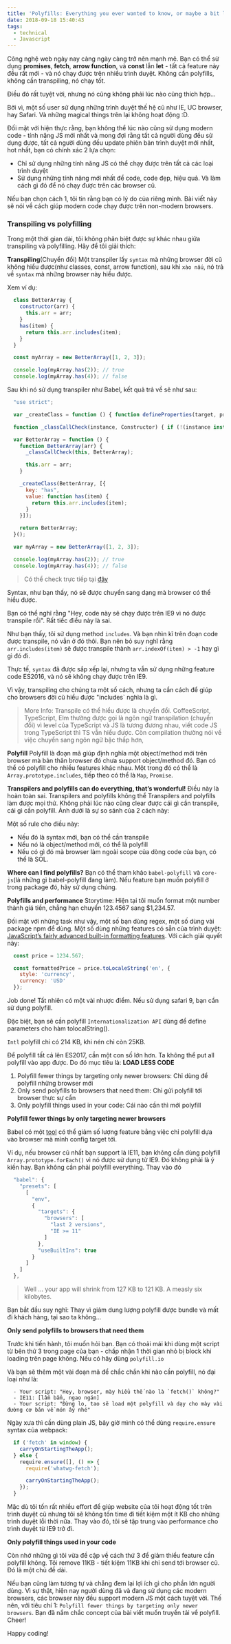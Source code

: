 ```yaml
---
title: 'Polyfills: Everything you ever wanted to know, or maybe a bit less'
date: 2018-09-18 15:40:43
tags:
  - technical
  - Javascript
---
```


Công nghệ web ngày nay càng ngày càng trở nên mạnh mẽ. Bạn có thể sử dụng **promises**, **fetch**, **arrow function**, và **const** lẫn **let** - tất cả feature này đều rất mới - và nó chạy được trên nhiều trình duyệt. Không cần polyfills, không cần transpiling, nó chạy tốt.

Điều đó rất tuyệt vời, nhưng nó cũng không phải lúc nào cũng thích hợp...
<!-- more -->
Bởi vì, một số user sử dụng những trình duyệt thế hệ cũ như IE, UC browser, hay Safari. Và những magical things trên lại không hoạt động :D.

Đối mặt với hiện thực rằng, bạn không thể lúc nào cũng sử dụng modern code - tính năng JS mới nhất và mong đợi rằng tất cả người dùng đều sử dụng được, tất cả người dùng đều update phiên bản trình duyệt mới nhất, hot nhất, bạn có chính xác 2 lựa chọn:
- Chỉ sử dụng những tính năng JS có thể chạy được trên tất cả các loại trình duyệt
- Sử dụng những tính năng mới nhất để code, code đẹp, hiệu quả. Và làm cách gì đó để nó chạy được trên các browser cũ.

Nếu bạn chọn cách 1, tôi tin rằng bạn có lý do của riêng mình. Bài viết này sẽ nói về cách giúp modern code chạy được trên non-modern browsers.

### <strong>Transpiling vs polyfilling</strong>

Trong một thời gian dài, tôi không phân biệt được sự khác nhau giữa transpiling và polyfilling. Hãy để tôi giải thích:

<strong>Transpiling</strong>(Chuyển đổi)
Một transpiler lấy `syntax` mà những browser đời cũ không hiểu được(như classes, const, arrow function), sau khi `xào nấu`, nó trả về `syntax` mà những browser này hiểu được.

Xem ví dụ:
```js
  class BetterArray {
    constructor(arr) {
      this.arr = arr;
    }
    has(item) {
      return this.arr.includes(item);
    }
  }

  const myArray = new BetterArray([1, 2, 3]);

  console.log(myArray.has(2)); // true
  console.log(myArray.has(4)); // false
```
Sau khi nó sử dụng transpiler như Babel, kết quả trả về sẽ như sau:
```js
  "use strict";

  var _createClass = function () { function defineProperties(target, props) { for (var i = 0; i < props.length; i++) { var descriptor = props[i]; descriptor.enumerable = descriptor.enumerable || false; descriptor.configurable = true; if ("value" in descriptor) descriptor.writable = true; Object.defineProperty(target, descriptor.key, descriptor); } } return function (Constructor, protoProps, staticProps) { if (protoProps) defineProperties(Constructor.prototype, protoProps); if (staticProps) defineProperties(Constructor, staticProps); return Constructor; }; }();

  function _classCallCheck(instance, Constructor) { if (!(instance instanceof Constructor)) { throw new TypeError("Cannot call a class as a function"); } }

  var BetterArray = function () {
    function BetterArray(arr) {
      _classCallCheck(this, BetterArray);

      this.arr = arr;
    }

    _createClass(BetterArray, [{
      key: "has",
      value: function has(item) {
        return this.arr.includes(item);
      }
    }]);

    return BetterArray;
  }();

  var myArray = new BetterArray([1, 2, 3]);

  console.log(myArray.has(2)); // true
  console.log(myArray.has(4)); // false
```
> Có thể check trực tiếp tại [đây](https://babeljs.io/repl/#?babili=false&evaluate=true&lineWrap=false&presets=es2015%2Creact%2Cstage-2%2Cstage-3&code=class%20BetterArray%20%7B%0A%20%20constructor%28arr%29%20%7B%0A%20%20%20%20this.arr%20%3D%20arr%3B%0A%20%20%7D%0A%20%20has%28item%29%20%7B%0A%20%20%20%20return%20this.arr.includes%28item%29%3B%0A%20%20%7D%0A%7D%0Aconst%20myArray%20%3D%20new%20BetterArray%28%5B1%2C%202%2C%203%5D%29%3B%0Aconsole.log%28myArray.has%282%29%29%3B%20%2F%2F%20true%0Aconsole.log%28myArray.has%284%29%29%3B%20%2F%2F%20false%0A)

Syntax, như bạn thấy, nó sẽ được chuyển sang dạng mà browser có thể hiểu được.

Bạn có thể nghĩ rằng "Hey, code này sẽ chạy được trên IE9 vì nó được transpile rồi". Rất tiếc điều này là sai.

Như bạn thấy, tôi sử dụng method `includes`. Và bạn nhìn kĩ trên đoạn code được transpile, nó vẫn ở đó thôi. Bạn nên bỏ suy nghĩ rằng `arr.includes(item)` sẽ được transpile thành `arr.indexOf(item) > -1` hay gì gì đó đi.

Thực tế, `syntax` đã được sắp xếp lại, nhưng ta vẫn sử dụng những feature code ES2016, và nó sẽ không chạy được trên IE9.

Vì vậy, transpiling cho chúng ta một số cách, nhưng ta cần cách để giúp cho browsers đời cũ hiểu được "includes` nghĩa là gì.
> More Info: Transpile có thể hiểu được là chuyển đổi. CoffeeScript, TypeScript, Elm thường được gọi là ngôn ngữ transpilation (chuyển đổi) vì level của TypeScript và JS là tương đương nhau, viết code JS trong TypeScript thì TS vẫn hiểu được. Còn compilation thường nói về việc chuyển sang ngôn ngữ bậc thấp hơn,

<strong>Polyfill</strong>
Polyfill là đoạn mã giúp định nghĩa một object/method mới trên browser mà bản thân browser đó chưa support object/method đó. Bạn có thể có polyfill cho nhiều features khác nhau. Một trong đó có thể là `Array.prototype.includes`, tiếp theo có thể là `Map`, `Promise`.

<strong>Transpilers and polyfills can do everything, that’s wonderful!</strong>
Điều này là hoàn toàn sai.
Transpilers and polyfills không thể  Transpilers and polyfills làm được mọi thứ.
Không phải lúc nào cũng clear được cái gì cần transpile, cái gì cần polyfill. Ảnh dưới là sự so sánh của 2 cách này:

Một số rule cho điều này:
- Nếu đó là syntax mới, bạn có thể cần transpile
- Nếu nó là object/method mới, có thể là polyfill
- Nếu có gì đó mà browser làm ngoài scope của dòng code của bạn, có thể là SOL.

<strong>Where can I find polyfills?</strong>
Bạn có thể tham khảo `babel-polyfill` và `core-js`(là những gì babel-polyfill đang làm). Nếu feature bạn muốn polyfill ở trong package đó, hãy sử dụng chúng.

<strong>Polyfills and performance</strong>
Storytime: Hiện tại tôi muốn format một number thành giá tiền, chẳng hạn chuyển 123.4567 sang $1,234.57.

Đối mặt với những task như vậy, một số bạn dùng regex, một số dùng vài package npm để dùng. Một số dùng những features có sẵn của trình duyệt: [JavaScript’s fairly advanced built-in formatting features](https://hackernoon.com/polyfills-everything-you-ever-wanted-to-know-or-maybe-a-bit-less-7c8de164e423).
Với cách giải quyết này:
```js
  const price = 1234.567;

  const formattedPrice = price.toLocaleString('en', {
    style: 'currency',
    currency: 'USD'
  });
```
Job done! Tất nhiên có một vài nhược điểm. Nếu sử dụng safari 9, bạn cần sử dụng polyfill.

Đặc biệt, bạn sẽ cần polyfill `Internationalization API` dùng để define parameters cho hàm tolocalString().

`Intl` polyfill chỉ có 214 KB, khi nén chỉ còn 25KB.

Để polyfill tất cả lên ES2017, cần một con số lớn hơn. Ta không thể put all polyfill vào app được. Do đó mục tiêu là: **LOAD LESS CODE**

  1. Polyfill fewer things by targeting only newer browsers: Chỉ dùng để polyfill những browser mới
  2. Only send polyfills to browsers that need them: Chỉ gửi polyfill tới browser thực sự cần
  3. Only polyfill things used in your code: Cái nào cần thì mới polyfill

<strong>Polyfill fewer things by only targeting newer browsers</strong>

Babel có một [tool](http://babeljs.io/docs/en/babel-preset-env/) có thể giảm số lượng feature bằng việc chỉ polyfill dựa vào browser mà mình config target tới.

Ví dụ, nếu browser cũ nhất bạn support là IE11, bạn không cần dùng polyfill `Array.prototype.forEach()` vì nó được sử dụng từ IE9. Đó không phải là ý kiến hay. Bạn không cần phải polyfill everything. Thay vào đó
```js
  "babel": {
    "presets": [
      [
        "env",
        {
          "targets": {
            "browsers": [
              "last 2 versions",
              "IE >= 11"
            ]
          },
          "useBuiltIns": true
        }
      ]
    ]
  },
```
  > Well … your app will shrink from 127 KB to 121 KB. A measly six kilobytes.

Bạn bắt đầu suy nghĩ: Thay vì giảm dung lượng polyfill được bundle và mất đi khách hàng, tại sao ta không...

<strong>Only send polyfills to browsers that need them</strong>

Trước khi tiến hành, tôi muốn hỏi bạn. Bạn có thoải mái khi dùng một script từ bên thứ 3 trong page của bạn - chấp nhận 1 thời gian nhỏ bị block khi loading trên page không. Nếu có hãy dùng `polyfill.io`

Và bạn sẽ thêm một vài đoạn mã để chắc chắn khi nào cần polyfill, nó đại loại như là:

```
  - Your script: "Hey, browser, mày hiểu thế nào là `fetch()` không?"
  - IE11: [lẩm bẩm, ngao ngán]
  - Your script: "Đừng lo, tao sẽ load một polyfill và dạy cho mày vài đường cơ bản về món ấy nhé"
```

Ngày xưa thì cần dùng plain JS, bây giờ mình có thể dùng `require.ensure` syntax của webpack:
```js
  if ('fetch' in window) {
    carryOnStartingTheApp();
  } else {
    require.ensure([], () => {
      require('whatwg-fetch');

      carryOnStartingTheApp();
    });
  }
```

Mặc dù tôi tốn rất nhiều effort để giúp website của tôi hoạt động tốt trên trình duyệt cũ nhưng tôi sẽ không tốn time đi tiết kiệm một ít KB cho những trình duyệt lỗi thời nữa. Thay vào đó, tôi sẽ tập trung vào performance cho trình duyệt từ IE9 trở đi.

<strong>Only polyfill things used in your code</strong>

Còn nhớ những gì tôi vừa đề cập về cách thứ 3 để giảm thiểu feature cần polyfill không. Tôi remove 11KB - tiết kiệm 11KB khi chỉ send tới browser cũ. Đó là một chủ đề dài.

Nếu bạn cũng làm tương tự và chẳng đem lại lợi ích gì cho phần lớn người dùng. Vì sự thật, hiện nay người dùng đã và đang sử dụng các modern browsers, các browser này đều support modern JS một cách tuyệt vời. Thế nên, với tiêu chí 1: `Polyfill fewer things by targeting only newer browsers`. Bạn đã nắm chắc concept của bài viết muốn truyền tải về polyfill. Cheer!

Happy coding!
